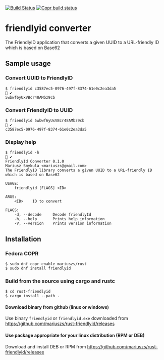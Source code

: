 [![Build Status](https://travis-ci.com/mariuszs/rust-friendlyid.svg?branch=master)](https://travis-ci.com/mariuszs/rust-friendlyid)
[![Copr build status](https://copr.fedorainfracloud.org/coprs/mariuszs/rust/package/friendlyid/status_image/last_build.png)](https://copr.fedorainfracloud.org/coprs/mariuszs/rust/package/friendlyid/)

# friendlyid converter
The FriendlyID application that converts a given UUID to a URL-friendly ID which is based on Base62


## Sample usage

### Convert UUID to FriendlyID
    $ friendlyid c3587ec5-0976-497f-8374-61e0c2ea3da5                                                                                                      ✔ 
    5wbwf6yUxVBcr48AMbz9cb
  
### Convert FriendlyID to UUID

    $ friendlyid 5wbwf6yUxVBcr48AMbz9cb                                                                                                                    ✔ 
    c3587ec5-0976-497f-8374-61e0c2ea3da5

### Display help

    $ friendlyid -h                                                                                                                                        ✔ 
    FriendlyId Converter 0.1.0
    Mariusz Smykula <mariuszs@gmail.com>
    The FriendlyID library converts a given UUID to a URL-friendly ID which is based on Base62

    USAGE:
        friendlyid [FLAGS] <ID>

    ARGS:
        <ID>    ID to convert

    FLAGS:
        -d, --decode     Decode friendlyId
        -h, --help       Prints help information
        -V, --version    Prints version information

## Installation

### Fedora COPR

    $ sudo dnf copr enable mariuszs/rust
    $ sudo dnf install friendlyid 

### Build from the source using cargo and rustc

    $ cd rust-friendlyid
    $ cargo install --path . 
    
#### Download binary from github (linux or windows)   

Use binary `friendlyid` or `friendlyid.exe` downloaded from https://github.com/mariuszs/rust-friendlyid/releases

#### Use package appropriate for your linux distribution (RPM or DEB)

Download and install DEB or RPM from https://github.com/mariuszs/rust-friendlyid/releases
   
    
    
